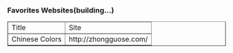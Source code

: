 ### Favorites Websites(building...)
<table border>
  <thead>
    <td>Title</td>
    <td>Site</td>
    </thead>
  <tbody>
    <td>Chinese Colors</td>
    <td>http://zhongguose.com/</td>
  </tbody>
</table>
